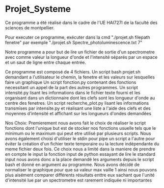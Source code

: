 # Projet_Systeme

Ce programme a été réalisé dans le cadre de l'UE HAI727I de la faculté des sciences de montpellier.

Pour executer ce programme, exécuter dans la cmd "./projet.sh filepath fenetre" par exemple  "./projet.sh Spectre_photoluminescence.txt 7"

Notre programme a pour but de lire un fichier de sortie d'un spectrometre avec comme valeur la longueur d'onde et l'intensité séparés par un espace et un saut de ligne entre chaque entrée. 

Ce programme est composé de 4 fichiers. 
Un script bash projet.sh demandant a l'utilisateur le chemin, la fenetre et les valeurs sur lesquelles faire un graphique
Un script fonction.py contenant des fonctions necessitant un appel de la part des autres programmes.
Un script intensité.py lisant les informations dans le fichier texte fourni et les organisant dans un dictionnaire dont les clefs sont les longueur d'onde au centre des fenetres.
Un script recherche_plot.py lisant les informations transmises par intensite.py et réalisant une liste a l'aide des clefs et des moyennes d'intensité et affichant sur les longueurs d'ondes demandées  

Nos Choix:
Premierement nous avons fait le choix de réaliser le script fonctions dont l'unique but est de stocker nos fonctions usuelle tels que le minimum ou le maximum qui peut etre utilisé par plusieurs scripts.
Nous avons également choisi d'utiliser le stdin pour pipe un script a l'autre pour éviter la création d'un fichier texte temporaire ou la lecture indépendante du meme fichier deux fois. 
Ce choix nous a limité dans la maniere de prendre en compte le input la fonction input de python essayant de lire le standard input nous avons donc a la place demandé les arguments depuis le script bash et donné en argument au programme.
Nous avons décidé de normaliser le graphique pour que sa valeur max vaille 1 ainsi nous pouvons plus aisément comparer différents résultats enttre eux sachant que l'unité d'intensité lue par un spectrometre est rarement indiquée ni importantes